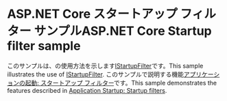 # <a name="aspnet-core-startup-filter-sample"></a><span data-ttu-id="e182b-101">ASP.NET Core スタートアップ フィルター サンプル</span><span class="sxs-lookup"><span data-stu-id="e182b-101">ASP.NET Core Startup filter sample</span></span>

<span data-ttu-id="e182b-102">このサンプルは、の使用方法を示します[IStartupFilter](https://docs.microsoft.com/dotnet/api/microsoft.aspnetcore.hosting.istartupfilter)です。</span><span class="sxs-lookup"><span data-stu-id="e182b-102">This sample illustrates the use of [IStartupFilter](https://docs.microsoft.com/dotnet/api/microsoft.aspnetcore.hosting.istartupfilter).</span></span> <span data-ttu-id="e182b-103">このサンプルで説明する機能[アプリケーションの起動: スタートアップ フィルター](https://docs.microsoft.com/aspnet/core/fundamentals/startup#startup-filters)です。</span><span class="sxs-lookup"><span data-stu-id="e182b-103">This sample demonstrates the features described in [Application Startup: Startup filters](https://docs.microsoft.com/aspnet/core/fundamentals/startup#startup-filters).</span></span>
